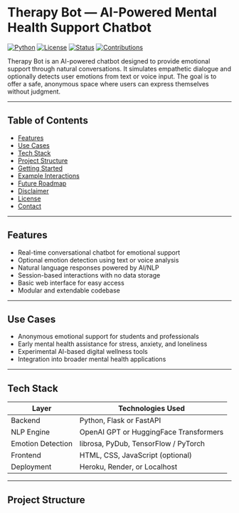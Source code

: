 # Therapy Bot — AI-Powered Mental Health Support Chatbot

[![Python](https://img.shields.io/badge/python-3.8%2B-blue.svg)](https://www.python.org/)
[![License](https://img.shields.io/badge/license-MIT-green.svg)](LICENSE)
[![Status](https://img.shields.io/badge/status-active-brightgreen.svg)]()
[![Contributions](https://img.shields.io/badge/contributions-welcome-orange.svg)]()

Therapy Bot is an AI-powered chatbot designed to provide emotional support through natural conversations. It simulates empathetic dialogue and optionally detects user emotions from text or voice input. The goal is to offer a safe, anonymous space where users can express themselves without judgment.

---

## Table of Contents

- [Features](#features)
- [Use Cases](#use-cases)
- [Tech Stack](#tech-stack)
- [Project Structure](#project-structure)
- [Getting Started](#getting-started)
- [Example Interactions](#example-interactions)
- [Future Roadmap](#future-roadmap)
- [Disclaimer](#disclaimer)
- [License](#license)
- [Contact](#contact)

---

## Features

- Real-time conversational chatbot for emotional support
- Optional emotion detection using text or voice analysis
- Natural language responses powered by AI/NLP
- Session-based interactions with no data storage
- Basic web interface for easy access
- Modular and extendable codebase

---

## Use Cases

- Anonymous emotional support for students and professionals
- Early mental health assistance for stress, anxiety, and loneliness
- Experimental AI-based digital wellness tools
- Integration into broader mental health applications

---

## Tech Stack

| Layer       | Technologies Used                            |
|-------------|-----------------------------------------------|
| Backend     | Python, Flask or FastAPI                     |
| NLP Engine  | OpenAI GPT or HuggingFace Transformers        |
| Emotion Detection | librosa, PyDub, TensorFlow / PyTorch   |
| Frontend    | HTML, CSS, JavaScript (optional)             |
| Deployment  | Heroku, Render, or Localhost                 |

---

## Project Structure


